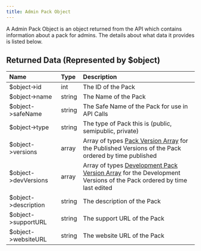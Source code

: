 ```yaml
---
title: Admin Pack Object
---
```


A Admin Pack Object is an object returned from the API which contains information about a pack for admins. The details
about what data it provides is listed below.

## Returned Data (Represented by $object)

| Name                 | Type   | Description                                                                                                                                                                |
| :------------------- | :----- | :------------------------------------------------------------------------------------------------------------------------------------------------------------------------- |
| $object->id          | int    | The ID of the Pack                                                                                                                                                         |
| $object->name        | string | The Name of the Pack                                                                                                                                                       |
| $object->safeName    | string | The Safe Name of the Pack for use in API Calls                                                                                                                             |
| $object->type        | string | The type of Pack this is (public, semipublic, private)                                                                                                                     |
| $object->versions    | array  | Array of types [Pack Version Array](/api-docs/v1/objects/pack-version-array) for the Published Versions of the Pack ordered by time published                             |
| $object->devVersions | array  | Array of types [Development Pack Version Array](/api-docs/v1/objects/development-pack-version-array) for the Development Versions of the Pack ordered by time last edited |
| $object->description | string | The description of the Pack                                                                                                                                                |
| $object->supportURL  | string | The support URL of the Pack                                                                                                                                                |
| $object->websiteURL  | string | The website URL of the Pack                                                                                                                                                |
